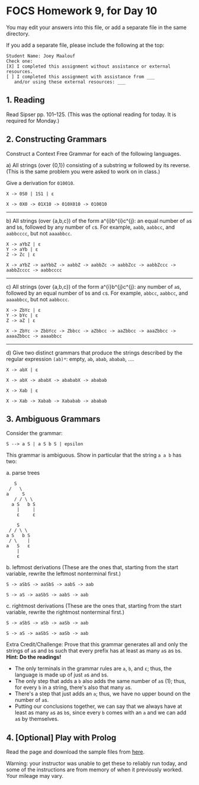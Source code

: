 # FOCS Homework 9, for Day 10

You may edit your answers into this file, or add a separate file in the same directory.

If you add a separate file, please include the following at the top:

```
Student Name: Joey Maalouf
Check one:
[X] I completed this assignment without assistance or external resources.
[ ] I completed this assignment with assistance from ___
   and/or using these external resources: ___
```

## 1. Reading

Read Sipser pp. 101–125. (This was the optional reading for today. It is required for Monday.)


## 2. Constructing Grammars

Construct a Context Free Grammar for each of the following languages.

a) All strings (over {0,1}) consisting of a substring _w_ followed by its reverse. (This is the same problem you were asked to work on in class.)

Give a derivation for `010010`.

```
X -> 0S0 | 1S1 | ε
```

`X -> 0X0 -> 01X10 -> 010X010 -> 010010`

---

b) All strings (over {a,b,c}) of the form a^{i}b^{i}c^{j}: an equal number of `a`s and `b`s, followed by any number of `c`s. For example, `aabb`, `aabbcc`, and `aabbcccc`, but not `aaaabbcc`.

```
X -> aYbZ | ε
Y -> aYb | ε
Z -> Zc | ε
```

`X -> aYbZ -> aaYbbZ -> aabbZ -> aabbZc -> aabbZcc -> aabbZccc -> aabbZcccc -> aabbcccc`

---

c) All strings (over {a,b,c}) of the form a^{i}b^{j}c^{j}: any number of `a`s, followed by an equal number of `b`s and `c`s. For example, `abbcc`, `aabbcc`, and `aaaabbcc`, but not `aabbccc`.

```
X -> ZbYc | ε
Y -> bYc | ε
Z -> aZ | ε
```

`X -> ZbYc -> ZbbYcc -> Zbbcc -> aZbbcc -> aaZbbcc -> aaaZbbcc -> aaaaZbbcc -> aaaabbcc`

---

d) Give two distinct grammars that produce the strings described by the regular expression `(ab)*`: empty, `ab`, `abab`, `ababab`, ….

```
X -> abX | ε
```

`X -> abX -> ababX -> abababX -> ababab`

```
X -> Xab | ε
```

`X -> Xab -> Xabab -> Xababab -> ababab`


## 3. Ambiguous Grammars

Consider the grammar:

    S --> a S | a S b S | epsilon 

This grammar is ambiguous. Show in particular that the string `a a b` has
two:

a. parse trees

```
   S
 /   \
a     S
   / / \ \
  a S   b S
    |     |
    ε     ε
```

```
    S
 / / \ \
a S   b S
 / \    |
a   S   ε
    |
    ε
```

b. leftmost derivations (These are the ones that, starting from the start variable, rewrite the leftmost nonterminal first.)

`S -> aSbS -> aaSbS -> aabS -> aab`

`S -> aS -> aaSbS -> aabS -> aab`

c. rightmost derivations (These are the ones that, starting from the start variable, rewrite the rightmost nonterminal first.)

`S -> aSbS -> aSb -> aaSb -> aab`

`S -> aS -> aaSbS -> aaSb -> aab`

Extra Credit/Challenge: Prove that this grammar generates all and only the strings of `a`s and `b`s such that every prefix has at least as many `a`s as `b`s. **Hint: Do the readings!**

- The only terminals in the grammar rules are `a`, `b`, and `ε`; thus, the language is made up of just `a`s and `b`s.
- The only step that adds a `b` also adds the same number of `a`s (1); thus, for every `b` in a string, there's also that many `a`s.
- There's a step that just adds an `a`; thus, we have no upper bound on the number of `a`s.
- Putting our conclusions together, we can say that we always have at least as many `a`s as `b`s, since every `b` comes with an `a` and we can add `a`s by themselves.


## 4. [Optional] Play with Prolog

Read the page and download the sample files from [here](https://sites.google.com/site/focs16fall/prolog).

Warning: your instructor was unable to get these to reliably run today, and some of the instructions are from memory of when it previously worked. Your mileage may vary.
